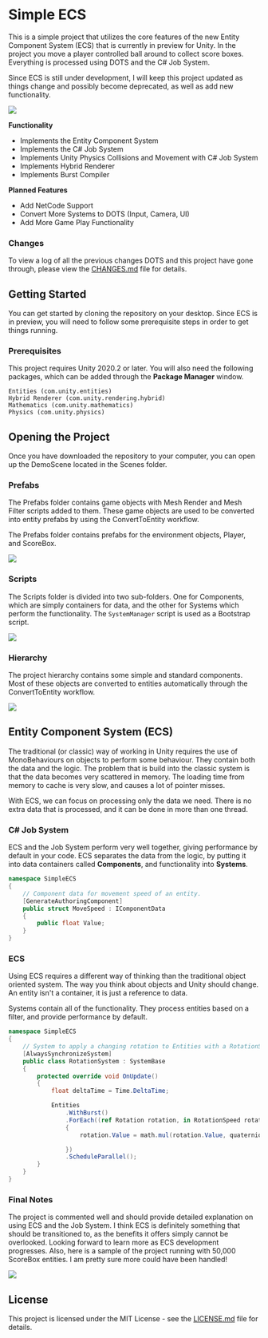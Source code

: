 # Simple ECS

This is a simple project that utilizes the core features of the new Entity Component System (ECS) that is currently in preview for Unity. In the project you move a player controlled ball around to collect score boxes. Everything is processed using DOTS and the C# Job System.

Since ECS is still under development, I will keep this project updated as things change and possibly become deprecated, as well as add new functionality.

![](https://i.imgur.com/wi6SvDe.gif)

**Functionality**
- Implements the Entity Component System
- Implements the C# Job System
- Implements Unity Physics Collisions and Movement with C# Job System
- Implements Hybrid Renderer
- Implements Burst Compiler

**Planned Features**
- Add NetCode Support
- Convert More Systems to DOTS (Input, Camera, UI)
- Add More Game Play Functionality

### Changes

To view a log of all the previous changes DOTS and this project have gone through, please view the [CHANGES.md](CHANGES.md) file for details.

## Getting Started

You can get started by cloning the repository on your desktop. Since ECS is in preview, you will need to follow some prerequisite steps in order to get things running.

### Prerequisites

This project requires Unity 2020.2 or later. You will also need the following packages, which can be added through the **Package Manager** window.

```
Entities (com.unity.entities)
Hybrid Renderer (com.unity.rendering.hybrid)
Mathematics (com.unity.mathematics)
Physics (com.unity.physics)
```

## Opening the Project

Once you have downloaded the repository to your computer, you can open up the DemoScene located in the Scenes folder.

### Prefabs

The Prefabs folder contains game objects with Mesh Render and Mesh Filter scripts added to them. These game objects are used to be converted into entity prefabs by using the ConvertToEntity workflow.

The Prefabs folder contains prefabs for the environment objects, Player, and ScoreBox.

![](https://i.imgur.com/kEGMLhf.png)

### Scripts

The Scripts folder is divided into two sub-folders. One for Components, which are simply containers for data, and the other for Systems which perform the functionality. The `SystemManager` script is used as a Bootstrap script.

![](https://i.imgur.com/rgBCCAd.png)

### Hierarchy

The project hierarchy contains some simple and standard components. Most of these objects are converted to entities automatically through the ConvertToEntity workflow.

![](https://i.imgur.com/XZHDuki.png)

## Entity Component System (ECS)

The traditional (or classic) way of working in Unity requires the use of MonoBehaviours on objects to perform some behaviour. They contain both the data and the logic. The problem that is build into the classic system is that the data becomes very scattered in memory. The loading time from memory to cache is very slow, and causes a lot of pointer misses. 

With ECS, we can focus on processing only the data we need. There is no extra data that is processed, and it can be done in more than one thread.

### C# Job System

ECS and the Job System perform very well together, giving performance by default in your code. ECS separates the data from the logic, by putting it into data containers called **Components**, and functionality into **Systems**.

```c#
namespace SimpleECS
{
    // Component data for movement speed of an entity.
    [GenerateAuthoringComponent]
    public struct MoveSpeed : IComponentData
    {
        public float Value;
    }
}
```
### ECS

Using ECS requires a different way of thinking than the traditional object oriented system. The way you think about objects and Unity should change. An entity isn't a container, it is just a reference to data. 

Systems contain all of the functionality. They process entities based on a filter, and provide performance by default.

```c#
namespace SimpleECS
{
    // System to apply a changing rotation to Entities with a RotationSpeed component
    [AlwaysSynchronizeSystem]
    public class RotationSystem : SystemBase
    {
        protected override void OnUpdate()
        {
            float deltaTime = Time.DeltaTime;

            Entities
                .WithBurst()
                .ForEach((ref Rotation rotation, in RotationSpeed rotationSpeed) =>
                {
                    rotation.Value = math.mul(rotation.Value, quaternion.RotateY(deltaTime * rotationSpeed.Value));

                })
                .ScheduleParallel();
        }
    }
}
```

### Final Notes

The project is commented well and should provide detailed explanation on using ECS and the Job System. I think ECS is definitely something that should be transitioned to, as the benefits it offers simply cannot be overlooked. Looking forward to learn more as ECS development progresses. Also, here is a sample of the project running with 50,000 ScoreBox entities. I am pretty sure more could have been handled!

![](https://i.imgur.com/0gI59F1.gif)

## License

This project is licensed under the MIT License - see the [LICENSE.md](LICENSE.md) file for details.
